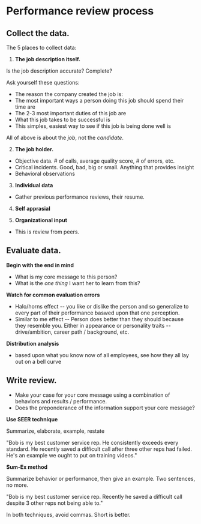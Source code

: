 # Performance review process

## Collect the data.

The 5 places to collect data:

1. **The job description itself.**

Is the job description accurate?  Complete?

Ask yourself these questions:

* The reason the company created the job is: <blank>
* The most important ways a person doing this job should spend their time are <blank>
* The 2-3 most important duties of this job are <blank>
* What this job takes to be successful is <blank>
* This simples, easiest way to see if this job is being done well is <blank>

All of above is about the *job*, not the *candidate*.

2. **The job holder.**

* Objective data.  # of calls, average quality score, # of errors, etc.
* Critical incidents.  Good, bad, big or small.  Anything that provides insight
* Behavioral observations

3.  **Individual data**

* Gather previous performance reviews, their resume.

4. **Self apprasial**

5.  **Organizational input**

* This is review from peers.

## Evaluate data.

**Begin with the end in mind**

* What is my core message to this person?
* What is the *one thing* I want her to learn from this?

**Watch for common evaluation errors**

* Halo/horns effect -- you like or dislike the person and so generalize to every part of their performance baswed upon that one perception.
* Similar to me effect -- Person does better than they should because they resemble you.  Either in appearance or personality traits -- drive/ambition, career path / background, etc.

**Distribution analysis**

* based upon what you know now of all employees, see how they all lay out on a bell curve

## Write review.

* Make your case for your core message using a combination of behaviors and results / performance.
* Does the preponderance of the information support your core message?

**Use SEER technique**

Summarize, elaborate, example, restate

"Bob is my best customer service rep. He consistently exceeds every standard. He recently saved a difficult call after three other reps had failed. He's an example we ought to put on training videos."

**Sum-Ex method**

Summarize behavior or performance, then give an example.  Two sentences, no more.

"Bob is my best customer service rep.  Recently he saved a difficult call despite 3 other reps not being able to."

In both techniques, avoid commas.  Short is better.





